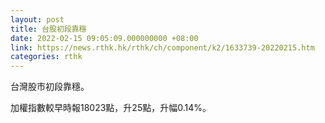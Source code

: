 ```yaml
---
layout: post
title: 台股初段靠穩
date: 2022-02-15 09:05:09.000000000 +08:00
link: https://news.rthk.hk/rthk/ch/component/k2/1633739-20220215.htm
categories: rthk
---
```


台灣股市初段靠穩。

加權指數較早時報18023點，升25點，升幅0.14%。
